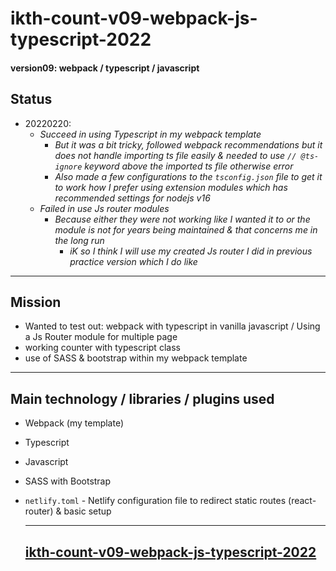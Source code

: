 # ikth-count-v09-webpack-js-typescript-2022

#### version09: webpack / typescript / javascript

## Status

- 20220220:
  - _Succeed in using Typescript in my webpack template_
    - _But it was a bit tricky, followed webpack recommendations but it does not handle importing ts file easily & needed to use `// @ts-ignore` keyword above the imported ts file otherwise error_
    - _Also made a few configurations to the `tsconfig.json` file to get it to work how I prefer using extension modules which has recommended settings for nodejs v16_
  - _Failed in use Js router modules_
    - _Because either they were not working like I wanted it to or the module is not for years being maintained & that concerns me in the long run_
      - _iK so I think I will use my created Js router I did in previous practice version which I do like_

---

## Mission

- Wanted to test out: webpack with typescript in vanilla javascript / Using a Js Router module for multiple page
- working counter with typescript class
- use of SASS & bootstrap within my webpack template

---

## Main technology / libraries / plugins used

- Webpack (my template)
- Typescript
- Javascript
- SASS with Bootstrap
- `netlify.toml` - Netlify configuration file to redirect static routes (react-router) & basic setup

  ***

  ## [ikth-count-v09-webpack-js-typescript-2022](https://github.com/RechadSalma/ikth-count-v09-webpack-js-typescript-2022)
